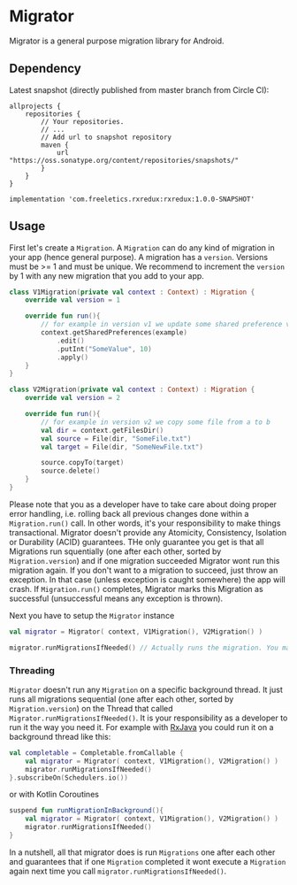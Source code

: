 # Migrator

Migrator is a general purpose migration library for Android.

## Dependency

Latest snapshot (directly published from master branch from Circle CI):

```
allprojects {
    repositories {
        // Your repositories.
        // ...
        // Add url to snapshot repository
        maven {
            url "https://oss.sonatype.org/content/repositories/snapshots/"
        }
    }
}

```


```
implementation 'com.freeletics.rxredux:rxredux:1.0.0-SNAPSHOT'

```

## Usage

First let's create a `Migration`. A `Migration` can do any kind of migration in your app (hence general purpose).
A migration has a `version`. Versions must be >= 1 and must be unique.
We recommend to increment the `version` by 1 with any new migration that you add to your app.

```kotlin
class V1Migration(private val context : Context) : Migration {
    override val version = 1

    override fun run(){
        // for example in version v1 we update some shared preference values
        context.getSharedPreferences(example)
            .edit()
            .putInt("SomeValue", 10)
            .apply()
    }
}
```

```kotlin
class V2Migration(private val context : Context) : Migration {
    override val version = 2

    override fun run(){
        // for example in version v2 we copy some file from a to b
        val dir = context.getFilesDir()
        val source = File(dir, "SomeFile.txt")
        val target = File(dir, "SomeNewFile.txt")

        source.copyTo(target)
        source.delete()
    }
}
```

Please note that you as a developer have to take care about doing proper error handling, i.e. rolling back all
previous changes done within a `Migration.run()` call.
In other words, it's your responsibility to make things transactional.
Migrator doesn't provide any Atomicity, Consistency, Isolation or Durability (ACID) guarantees.
THe only guarantee you get is that all Migrations run squentially (one after each other, sorted by `Migration.version`)
and if one migration succeeded Migrator wont run this migration again.
If you don't want to a migration to succeed, just throw an exception.
In that case (unless exception is caught somewhere) the app will crash.
If `Migration.run()` completes, Migrator marks this Migration as successful (unsuccessful means any exception is thrown).

Next you have to setup the `Migrator` instance
```kotlin
val migrator = Migrator( context, V1Migration(), V2Migration() )

migrator.runMigrationsIfNeeded() // Actually runs the migration. You may want to do that on a background thread.
```

### Threading
`Migrator` doesn't run any `Migration` on a specific background thread.
It just runs all migrations sequential (one after each other, sorted by `Migration.version`) on the Thread that called
`Migrator.runMigrationsIfNeeded()`.
It is your responsibility as a developer to run it the way you need it.
For example with [RxJava](https://github.com/ReactiveX/RxJava) you could run it on a background thread like this:

```kotlin
val completable = Completable.fromCallable {
    val migrator = Migrator( context, V1Migration(), V2Migration() )
    migrator.runMigrationsIfNeeded()
}.subscribeOn(Schedulers.io())
```

or with Kotlin Coroutines

```kotlin
suspend fun runMigrationInBackground(){
    val migrator = Migrator( context, V1Migration(), V2Migration() )
    migrator.runMigrationsIfNeeded()
}
```

In a nutshell, all that migrator does is run `Migrations` one after each other and guarantees that if one `Migration`
completed it wont execute a `Migration` again next time you call `migrator.runMigrationsIfNeeded()`.